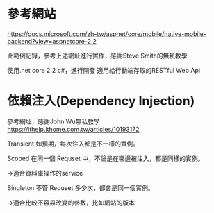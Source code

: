 # 參考網站
https://docs.microsoft.com/zh-tw/aspnet/core/mobile/native-mobile-backend?view=aspnetcore-2.2

此範例記錄，參考上述網址進行實作，感謝Steve Smith的無私教學

使用.net core 2.2 c#，進行開發
適用給行動端存取的RESTful Web Api

# 依賴注入(Dependency Injection)

參考網址，感謝John Wu無私教學
https://ithelp.ithome.com.tw/articles/10193172

Transient
如預期，每次注入都是不一樣的實例。

Scoped
在同一個 Requset 中，不論是在哪邊被注入，都是同樣的實例。

->適合資料庫操作的service

Singleton
不管 Requset 多少次，都會是同一個實例。

->適合比較不容易改變的參數，比如網站的版本
